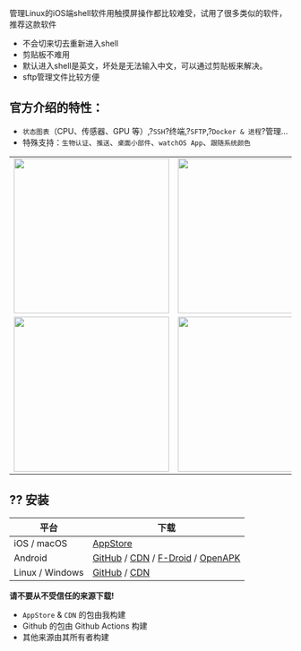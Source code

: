 管理Linux的iOS端shell软件用触摸屏操作都比较难受，试用了很多类似的软件，推荐这款软件
- 不会切来切去重新进入shell
- 剪贴板不难用
- 默认进入shell是英文，坏处是无法输入中文，可以通过剪贴板来解决。
- sftp管理文件比较方便
## 官方介绍的特性：
- `状态图表`（CPU、传感器、GPU 等）,?`SSH`?终端,?`SFTP`,?`Docker & 进程`?管理...
- 特殊支持：`生物认证`、`推送`、`桌面小部件`、`watchOS App`、`跟随系统颜色`

<table>
  <tr>
    <td><img width="277px" src="https://cdn.lolli.tech/serverbox/screenshot/1.png"></td>
    <td><img width="277px" src="https://cdn.lolli.tech/serverbox/screenshot/2.png"></td>
    <td><img width="277px" src="https://cdn.lolli.tech/serverbox/screenshot/3.png"></td>
  </tr>
  <tr>
    <td><img width="277px" src="https://cdn.lolli.tech/serverbox/screenshot/4.png"> </td>
    <td><img width="277px" src="https://cdn.lolli.tech/serverbox/screenshot/5.png"></td>
    <td><img width="277px" src="https://cdn.lolli.tech/serverbox/screenshot/6.png"></td>
  </tr>
</table>

## ?? 安装
平台 | 下载
--- | ---
iOS / macOS | [AppStore](https://apps.apple.com/app/id1586449703)
Android | [GitHub](https://github.com/lollipopkit/flutter_server_box/releases) / [CDN](https://cdn.lolli.tech/serverbox/?sort=time&order=desc&layout=grid) / [F-Droid](https://f-droid.org/packages/tech.lolli.toolbox) / [OpenAPK](https://www.openapk.net/serverbox/tech.lolli.toolbox/)
Linux / Windows | [GitHub](https://github.com/lollipopkit/flutter_server_box/releases) / [CDN](https://cdn.lolli.tech/serverbox/?sort=time&order=desc&layout=grid)

**请不要从不受信任的来源下载!**
- `AppStore` & `CDN` 的包由我构建
- Github 的包由 Github Actions 构建
- 其他来源由其所有者构建